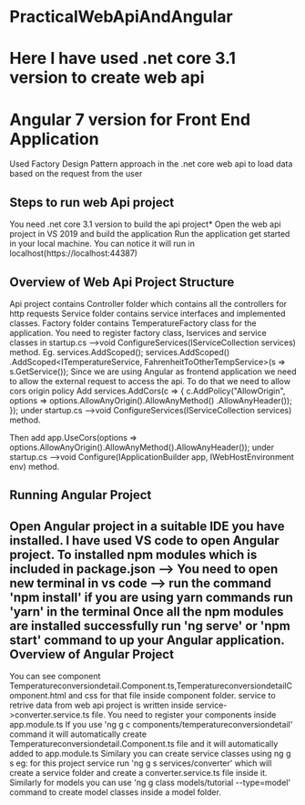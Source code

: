 # PracticalWebApiAndAngular
# Here I have used .net core 3.1 version to create web api
# Angular 7 version for Front End Application
Used Factory Design Pattern approach in the .net core web api to load data based on the request from the user

Steps to run web Api project
-----------------------------
You need .net core 3.1 version to build the api project\*
Open the web api project in VS 2019 and build the application
Run the application get started in your local machine. You can notice it will run in localhost(https://localhost:44387)

Overview of Web Api Project Structure
-----------------------------
Api project contains Controller folder which contains all the controllers for http requests
Service folder contains service interfaces and implemented classes.
Factory folder contains TemperatureFactory class for the application.
You need to register factory class, Iservices and service classes in startup.cs -->void ConfigureServices(IServiceCollection services) method.
Eg.  services.AddScoped<TemperatureFactory>();
            services.AddScoped<FahrenheitToOtherTempService>()
               .AddScoped<ITemperatureService, FahrenheitToOtherTempService>(s => s.GetService<FahrenheitToOtherTempService>());
Since we are using Angular as frontend application we need to allow the external request to access the api.
To do that we need to allow cors origin policy
Add services.AddCors(c =>
            {
                c.AddPolicy("AllowOrigin", options => options.AllowAnyOrigin().AllowAnyMethod()
                 .AllowAnyHeader());
            });
  under  startup.cs -->void ConfigureServices(IServiceCollection services) method.
  
  Then add app.UseCors(options => options.AllowAnyOrigin().AllowAnyMethod().AllowAnyHeader());
  under startup.cs -->void Configure(IApplicationBuilder app, IWebHostEnvironment env) method.
  
  Running Angular Project
  ---------------------------
  Open Angular project in a suitable IDE you have installed.
  I have used VS code to open Angular project.
  To installed npm modules which is included in package.json
  --> You need to open new terminal in vs code
  --> run the command 'npm install' if you are using yarn commands run 'yarn' in the terminal
 Once all the npm modules are installed successfully run 'ng serve' or 'npm start' command to up your Angular application.
  Overview of Angular Project
  ---------------------------
  You can see component Temperatureconversiondetail.Component.ts,TemperatureconversiondetailComponent.html and css for that file inside component folder.
  service to retrive data from web api project is written inside service->converter.service.ts file.
  You need to register your components inside app.module.ts
   If you use 'ng g c components/temperatureconversiondetail' command it will automatically create Temperatureconversiondetail.Component.ts file and it will              automatically added to app.module.ts
   Similary you can create service classes using ng g s <serviceName>
  eg: for this project service run 'ng g s services/converter' which will create a service folder and create a converter.service.ts file inside it.
  Similarly for models you can use 'ng g class models/tutorial --type=model' command to create model classes inside a model folder.
  
  
  



